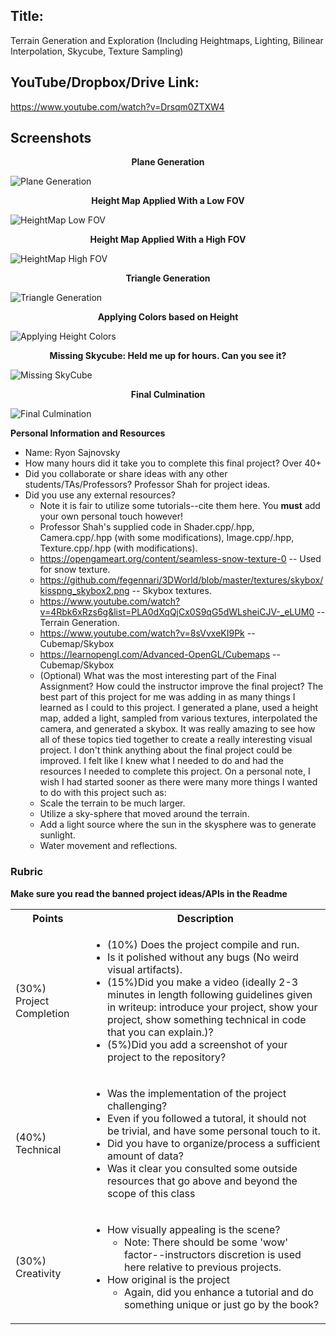 ## Title:
 
Terrain Generation and Exploration (Including Heightmaps, Lighting, Bilinear Interpolation, Skycube, Texture Sampling)
 
## YouTube/Dropbox/Drive Link:
 
https://www.youtube.com/watch?v=Drsqm0ZTXW4
 
## Screenshots

<p align="center">
<b>Plane Generation</b>
</p>

![Plane Generation](./part1/media/Screenshots/Plane_Generation.png)

<p align="center">
<b>Height Map Applied With a Low FOV</b>
</p>

![HeightMap Low FOV](./part1/media/Screenshots/Low%20Field%20of%20View.png)

<p align="center">
<b>Height Map Applied With a High FOV</b>
</p>

![HeightMap High FOV](./part1/media/Screenshots/HeightMap%20Application.png)

<p align="center">
<b>Triangle Generation</b>
</p>

![Triangle Generation](./part1/media/Screenshots/Triangle%20Generation.png)

<p align="center">
<b>Applying Colors based on Height</b>
</p>

![Applying Height Colors](./part1/media/Screenshots/Applying%20Colors%20Based%20on%20Height.png)

<p align="center">
<b>Missing Skycube: Held me up for hours. Can you see it?</b>
</p>

![Missing SkyCube](./part1/media/Screenshots/Missing%20SkyCube.png)

<p align="center">
<b>Final Culmination</b>
</p>

![Final Culmination](./part1/media/Screenshots/Final%20Culmination.png)
 

**Personal Information and Resources**
 
* Name: Ryon Sajnovsky
* How many hours did it take you to complete this final project? Over 40+
* Did you collaborate or share ideas with any other students/TAs/Professors? Professor Shah for project ideas.
* Did you use any external resources? 
  * Note it is fair to utilize some tutorials--cite them here. You **must** add your own personal touch however!
  * Professor Shah's supplied code in Shader.cpp/.hpp, Camera.cpp/.hpp (with some modifications), Image.cpp/.hpp, Texture.cpp/.hpp (with modifications).
  * https://opengameart.org/content/seamless-snow-texture-0 -- Used for snow texture.
  * https://github.com/fegennari/3DWorld/blob/master/textures/skybox/kisspng_skybox2.png -- Skybox textures.
  * https://www.youtube.com/watch?v=4Rbk6xRzs6g&list=PLA0dXqQjCx0S9qG5dWLsheiCJV-_eLUM0 -- Terrain Generation.
  * https://www.youtube.com/watch?v=8sVvxeKI9Pk -- Cubemap/Skybox
  * https://learnopengl.com/Advanced-OpenGL/Cubemaps -- Cubemap/Skybox
  * (Optional) What was the most interesting part of the Final Assignment? How could the instructor improve the final project?
  The best part of this project for me was adding in as many things I learned as I could to this project. I generated a plane, used a height map, added a light, sampled from various textures, interpolated the camera, and generated a skybox. It was really amazing to see how all of these topics tied together to create a really interesting visual project. I don't think anything about the final project could be improved. I felt like I knew what I needed to do and had the resources I needed to complete this project. On a personal note, I wish I had started sooner as there were many more things I wanted to do with this project such as:
  * Scale the terrain to be much larger.
  * Utilize a sky-sphere that moved around the terrain.
  * Add a light source where the sun in the skysphere was to generate sunlight.
  * Water movement and reflections.
 
### Rubric
 
**Make sure you read the banned project ideas/APIs in the Readme**
 
<table>
<tbody>
<tr>
<th>Points</th>
<th align="center">Description</th>
</tr>
<tr>
<td>(30%) Project Completion</td>
<td align="left"><ul><li>(10%) Does the project compile and run.</li><li>Is it polished without any bugs (No weird visual artifacts).</li><li>(15%)Did you make a video (ideally 2-3 minutes in length following guidelines given in writeup: introduce your project, show your project, show something technical in code that you can explain.)?</li><li>(5%)Did you add a screenshot of your project to the repository?</li></ul></td>
</tr>
<tr>
<td>(40%) Technical</td>
<td align="left"><ul><li>Was the implementation of the project challenging?</li><li>Even if you followed a tutoral, it should not be trivial, and have some personal touch to it.</li><li>Did you have to organize/process a sufficient amount of data?</li><li>Was it clear you consulted some outside resources that go above and beyond the scope of this class</li></ul></td>
</tr>
<tr>
<td>(30%) Creativity</td>
<td align="left"><ul><li>How visually appealing is the scene?<ul><li>Note: There should be some 'wow' factor--instructors discretion is used here relative to previous projects.</li></ul></li><li>How original is the project<ul><li>Again, did you enhance a tutorial and do something unique or just go by the book?</li></ul></li></ul></td>
</tr>
</tbody>
</table>

